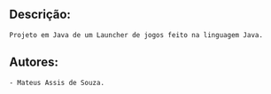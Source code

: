## Descrição:
    Projeto em Java de um Launcher de jogos feito na linguagem Java.

## Autores:
    - Mateus Assis de Souza.